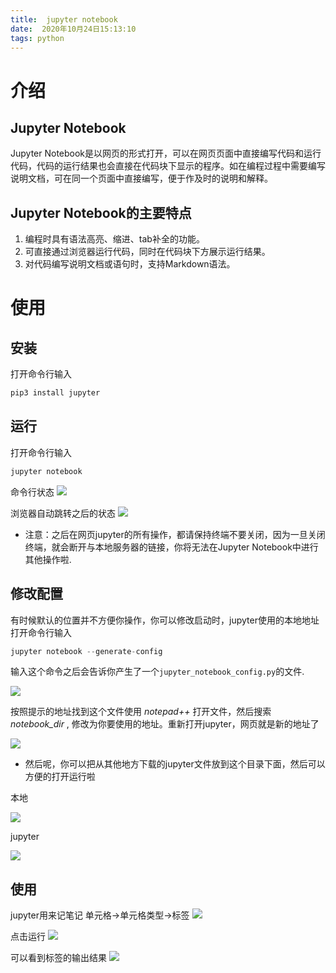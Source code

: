 ```yaml
---
title:  jupyter notebook
date:  2020年10月24日15:13:10
tags: python
---
```


# 介绍

## Jupyter Notebook

Jupyter Notebook是以网页的形式打开，可以在网页页面中直接编写代码和运行代码，代码的运行结果也会直接在代码块下显示的程序。如在编程过程中需要编写说明文档，可在同一个页面中直接编写，便于作及时的说明和解释。

## Jupyter Notebook的主要特点

1. 编程时具有语法高亮、缩进、tab补全的功能。
2. 可直接通过浏览器运行代码，同时在代码块下方展示运行结果。
3. 对代码编写说明文档或语句时，支持Markdown语法。
<!--more-->
# 使用

## 安装

打开命令行输入
```python
pip3 install jupyter
```

## 运行

打开命令行输入
```python
jupyter notebook
```

命令行状态
![](start.png)

浏览器自动跳转之后的状态
![](view.png)

* 注意：之后在网页jupyter的所有操作，都请保持终端不要关闭，因为一旦关闭终端，就会断开与本地服务器的链接，你将无法在Jupyter Notebook中进行其他操作啦.

## 修改配置

有时候默认的位置并不方便你操作，你可以修改启动时，jupyter使用的本地地址
打开命令行输入

```python
jupyter notebook --generate-config
```
输入这个命令之后会告诉你产生了一个`jupyter_notebook_config.py`的文件.

![](config.png)

按照提示的地址找到这个文件使用 *notepad++* 打开文件，然后搜索 *notebook_dir* , 修改为你要使用的地址。重新打开jupyter，网页就是新的地址了

![](config_dir.png)


* 然后呢，你可以把从其他地方下载的jupyter文件放到这个目录下面，然后可以方便的打开运行啦

本地

![](1.png)

jupyter

![](2.png)

## 使用

jupyter用来记笔记 单元格->单元格类型->标签
![](kind.png)

点击运行
![](pre.png)

可以看到标签的输出结果
![](after.png)
